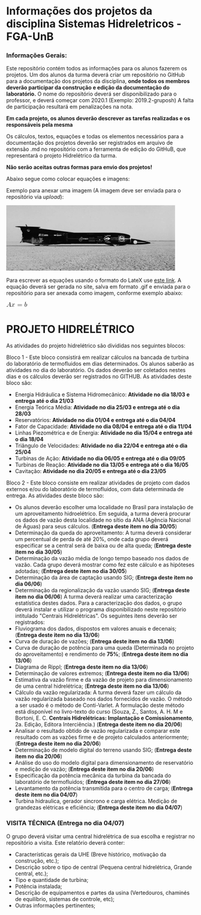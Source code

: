 # Informações dos projetos da disciplina Sistemas Hidreletricos - FGA-UnB

### Informações Gerais: 

Este repositório contém todos as informações para os alunos fazerem os projetos. Um dos alunos da turma deverá criar um repositório no GitHub para a documentação dos projetos da disciplina, **onde todos os membros deverão participar da construção e edição da documentação do laboratório.** O nome do repositório deverá ser disponibilizado para o professor, e deverá começar com 2020.1 (Exemplo: 2019.2-gruposh) A falta de participação resultará em penalizações na nota.

**Em cada projeto, os alunos deverão descrever as tarefas realizadas e os responsáveis pela mesma** 

Os cálculos, textos, equações e todas os elementos necessários para a documentação dos projetos deverão ser registrados em arquivo de extensão .md no repositório com a ferramenta de edição do GitHuB, que representará o projeto Hidrelétrico da turma.

**Não serão aceitas outras formas para envio dos projetos!** 

 Abaixo segue como colocar equações e imagens: 

  Exemplo para anexar uma imagem (A imagem deve ser enviada para o repositório via *upload*): 

 ![Teste de legenda de imagem](thrust.jpg) 

  Para escrever as equações usando o formato do LateX use [este link](https://www.codecogs.com/latex/eqneditor.php). A equação deverá ser gerada no site, salva em formato .gif e enviada para o repositório para ser anexada como imagem, conforme exemplo abaixo: 

 ![Teste de legenda de imagem 2](CodeCogsEqn.gif) 
 

# PROJETO HIDRELÉTRICO 

As atividades do projeto hidrelétrico são divididas nos seguintes blocos:
 
Bloco 1 - Este bloco consistirá em realizar cálculos na bancada de turbina do laboratório de termofluidos em dias determinados. Os alunos saberão as atividades no dia do laboratório. Os dados deverão ser coletados nestes dias e os cálculos deverão ser registrados no GITHUB. As atividades deste bloco são:
   - Energia Hidráulica e Sistema Hidromecânico: **Atividade no dia 18/03 e entrega até o dia 21/03**
   - Energia Teórica Média: **Atividade no dia 25/03 e entrega até o dia 28/03**
   - Reservatórios: **Atividade no dia 01/04 e entrega até o dia 04/04**   
   - Fator de Capacidade: **Atividade no dia 08/04 e entrega até o dia 11/04**   
   - Linhas Piezométrica e de Energia: **Atividade no dia 15/04 e entrega até o dia 18/04**   
   - Triângulo de Velocidades: **Atividade no dia 22/04 e entrega até o dia 25/04**   
   - Turbinas de Ação: **Atividade no dia 06/05 e entrega até o dia 09/05**   
   - Turbinas de Reação: **Atividade no dia 13/05 e entrega até o dia 16/05**   
   - Cavitação: **Atividade no dia 20/05 e entrega até o dia 23/05**   
   
Bloco 2 - Este bloco consiste em realizar atividades de projeto com dados externos e/ou do laboratório de termofluidos, com data determinada de entrega. As atividades deste bloco são:
   - Os alunos deverão escolher uma localidade no Brasil para instalação de um aproveitamento hidroelétrico. Em seguida, a turma deverá procurar os dados de vazão desta localidade no sítio da ANA (Agência Nacional de Águas) para seus cálculos. (**Entrega deste item no dia 30/05**) 
   - Determinação da queda do aproveitamento: A turma deverá considerar um percentual de perda de até 20%, onde cada grupo deverá especificar se a central será de baixa ou de alta queda; (**Entrega deste item no dia 30/05**) 
  - Determinação da vazão média de longo tempo baseado nos dados de vazão. Cada grupo deverá mostrar como fez este cálculo e as hipóteses adotadas; (**Entrega deste item no dia 30/05**) 
  - Determinação da área de captação usando SIG; (**Entrega deste item no dia 06/06**)  
  - Determinação da regionalização da vazão usando SIG; (**Entrega deste item no dia 06/06**) 
A turma deverá realizar uma caracterização estatística destes dados. Para a caracterização dos dados, o grupo deverá instalar e utilizar o programa disponibilizado neste repositório intitulado "Centrais Hidrelétricas". Os seguintes itens deverão ser registrados:  
 - Fluviograma dos dados, dispostos em valores anuais e decenais; (**Entrega deste item no dia 13/06**) 
 - Curva de duração de vazões; (**Entrega deste item no dia 13/06**) 
 - Curva de duração de potência para uma queda (Determinada no projeto do aproveitamento) e rendimento de **75%**; (**Entrega deste item no dia 13/06**) 
 - Diagrama de Rippl; (**Entrega deste item no dia 13/06**) 
 - Determinação de valores extremos; (**Entrega deste item no dia 13/06**) 
 - Estimativa da vazão firme e da vazão de projeto para dimensionamento de uma central hidrelétrica;  (**Entrega deste item no dia 13/06**) 
 - Cálculo da vazão regularizada: A turma deverá fazer um cálculo da vazão regularizada baseado nos dados fornecidos de vazão. O método a ser usado é o método de Conti-Varlet. A formulação deste método está disponível no livro-texto do curso (Souza, Z., Santos, A. H. M e Bortoni, E. C.  **Centrais Hidrelétricas: Implantação e Comissionamento**, 2a. Edição, Editora Interciência.) (**Entrega deste item no dia 20/06**) 
 - Analisar o resultado obtido de vazão regularizada e comparar este resultado com as vazões firme e de projeto calculados anteriormente; (**Entrega deste item no dia 20/06**) 
 - Determinação de modelo digital do terreno usando SIG; (**Entrega deste item no dia 20/06**) 
 - Análise do uso do modelo digital para dimensionamento de reservatório e medição de vazão; (**Entrega deste item no dia 20/06**) 
 - Especificação da potência mecânica da turbina da bancada do laboratório de termofluidos; (**Entrega deste item no dia 27/06**)
 - Levantamento da potência transmitida para o centro de carga; (**Entrega deste item no dia 04/07**)
 - Turbina hidraulica, gerador sincrono e carga elétrica. Medição de grandezas elétricas e eficiência; (**Entrega deste item no dia 04/07**)
 
 ### VISITA TÉCNICA (**Entrega no dia 04/07**) 
 
 O grupo deverá visitar uma central hidrelétrica de sua escolha e registrar no repositório a visita. Este relatório deverá conter:
 
  - Características gerais da UHE (Breve histórico, motivação da construção, etc.);
  - Descrição sobre o tipo de central (Pequena central hidrelétrica, Grande central, etc.);
  - Tipo e quantidade de turbina;
  - Potência instalada;
  - Descrição de equipamentos e partes da usina (Vertedouros, chaminés de equilíbrio, sistemas de controle, etc);
  - Outras informações pertinentes;
  
